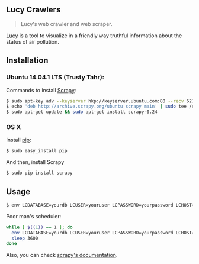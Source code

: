## Lucy Crawlers
> Lucy's web crawler and web scraper.

[Lucy](https://github.com/chirakiru/lucy "Code repository") is a tool to visualize in a friendly way truthful information about the status of air pollution.

## Installation

### Ubuntu 14.04.1 LTS (Trusty Tahr):
Commands to install [Scrapy](http://doc.scrapy.org):

```bash
$ sudo apt-key adv --keyserver hkp://keyserver.ubuntu.com:80 --recv 627220E7
$ echo 'deb http://archive.scrapy.org/ubuntu scrapy main' | sudo tee /etc/apt/sources.list.d/scrapy.list
$ sudo apt-get update && sudo apt-get install scrapy-0.24
```

### OS X
Install [pip](https://pip.pypa.io/en/latest/):

```bash
$ sudo easy_install pip
```

And then, install Scrapy

```bash
$ sudo pip install scrapy
```

## Usage

```bash
$ env LCDATABASE=yourdb LCUSER=youruser LCPASSWORD=yourpassword LCHOST=yourhost LCPORT=yourport scrapy crawl pollutants
```

Poor man's scheduler:

```bash
while [ $((1)) == 1 ]; do
  env LCDATABASE=yourdb LCUSER=youruser LCPASSWORD=yourpassword LCHOST=yourhost LCPORT=yourport scrapy crawl pollutants
  sleep 3600
done
```

Also, you can check [scrapy's documentation](http://doc.scrapy.org/en/latest/index.html).
